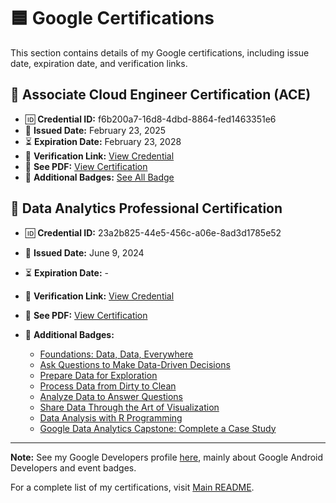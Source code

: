 # 🟦 Google Certifications  

This section contains details of my Google certifications, including issue date, expiration date, and verification links.  

## 📜 Associate Cloud Engineer Certification (ACE)
- 🆔 **Credential ID:** f6b200a7-16d8-4dbd-8864-fed1463351e6
- 📅 **Issued Date:** February 23, 2025
- ⏳ **Expiration Date:** February 23, 2028
- 🔗 **Verification Link:** [View Credential](https://www.credly.com/badges/f6b200a7-16d8-4dbd-8864-fed1463351e6/public_url)
- 📄 **See PDF:** [View Certification](google_associate_cloud_engineer.pdf)
- 🏅 **Additional Badges:** [See All Badge](https://www.cloudskillsboost.google/public_profiles/5ef35651-ff26-45b2-be62-bdb417818551)

## 📜 Data Analytics Professional Certification
- 🆔 **Credential ID:** 23a2b825-44e5-456c-a06e-8ad3d1785e52
- 📅 **Issued Date:** June 9, 2024
- ⏳ **Expiration Date:** -
- 🔗 **Verification Link:** [View Credential](https://www.credly.com/badges/23a2b825-44e5-456c-a06e-8ad3d1785e52/public_url)
- 📄 **See PDF:** [View Certification](google_data_analytics.pdf)
- 🏅 **Additional Badges:**

  - [Foundations: Data, Data, Everywhere](https://coursera.org/share/4a2b73d0df811c20f246b6d276820808)
  - [Ask Questions to Make Data-Driven Decisions](https://coursera.org/share/a1b72b3eeba8f263c024c1b0454aa2a7)
  - [Prepare Data for Exploration](https://coursera.org/share/b4789cd6cfa6f3088afbbb87fab7a76a)
  - [Process Data from Dirty to Clean](https://coursera.org/share/a6f86fe2fb40c9c1d6e677250c077c1f)
  - [Analyze Data to Answer Questions](https://coursera.org/share/5729dcbc458c34b4393ca4c3bcd8f776)
  - [Share Data Through the Art of Visualization](https://coursera.org/share/cc3e392db5146fec975789fe056f6a19)
  - [Data Analysis with R Programming](https://coursera.org/share/3880346e2b548a3dbb1c1b4ad35d1955)
  - [Google Data Analytics Capstone: Complete a Case Study](https://coursera.org/share/5040a3e3eeab3b4e81cfa349c1fdd3e3)

---
**Note:** See my Google Developers profile [here](https://g.dev/muhammadravi251001), mainly about Google Android Developers and event badges.

For a complete list of my certifications, visit [Main README](../README.md).  